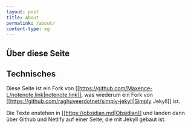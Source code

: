 ```yaml
---
layout: post
title: About
permalink: /about/
content-type: eg
---
```

## Über diese Seite

## Technisches

Diese Seite ist ein Fork von [[https://github.com/Maxence-L/notenote.link|notenote.link]], was wiederum ein Fork von [[https://github.com/raghuveerdotnet/simply-jekyll|Simply Jekyll]] ist. 

Die Texte enstehen in [[https://obsidian.md|Obsidian]] und landen dann über Github und Netlify auf einer Seite, die mit Jekyll gebaut ist.
